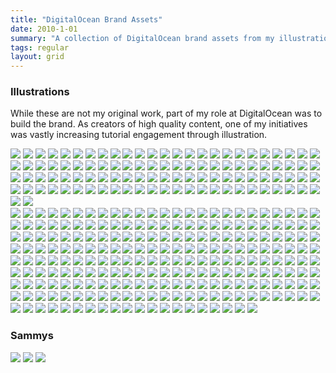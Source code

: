 ```yaml
---
title: "DigitalOcean Brand Assets"
date: 2010-1-01
summary: "A collection of DigitalOcean brand assets from my illustration team"
tags: regular
layout: grid
---
```


<h3 class="photoHeader noMar">Illustrations</h3>
<p class="photoCopy">While these are not my original work, part of my role at DigitalOcean was to build the brand. As creators of high quality content, one of my initiatives was vastly increasing tutorial engagement through illustration.</p>

<div class="photoSection swap">
  <a class="enlarge" href="/assets/images/dribbble/5ways-facebook_1x.png"><img data-src="/assets/images/dribbble/5ways-facebook_1x.png" src="/assets/images/blank.jpg"></a>
  <a class="enlarge" href="/assets/images/dribbble/ansible_1x.jpg"><img data-src="/assets/images/dribbble/ansible_1x.jpg" src="/assets/images/blank.jpg"></a>
  <a class="enlarge" href="/assets/images/dribbble/apache_nginx.png"><img data-src="/assets/images/dribbble/apache_nginx.png" src="/assets/images/blank.jpg"></a>
  <a class="enlarge" href="/assets/images/dribbble/appache-cassandra_1x.png"><img data-src="/assets/images/dribbble/appache-cassandra_1x.png" src="/assets/images/blank.jpg"></a>
  <a class="enlarge" href="/assets/images/dribbble/arangodb.jpg"><img data-src="/assets/images/dribbble/arangodb.jpg" src="/assets/images/blank.jpg"></a>
  <a class="enlarge" href="/assets/images/dribbble/be-that-aha-moment.png"><img data-src="/assets/images/dribbble/be-that-aha-moment.png" src="/assets/images/blank.jpg"></a>
  <a class="enlarge" href="/assets/images/dribbble/booktype.png"><img data-src="/assets/images/dribbble/booktype.png" src="/assets/images/blank.jpg"></a>
  <a class="enlarge" href="/assets/images/dribbble/cables-fun_1x.png"><img data-src="/assets/images/dribbble/cables-fun_1x.png" src="/assets/images/blank.jpg"></a>
  <a class="enlarge" href="/assets/images/dribbble/canada.png"><img data-src="/assets/images/dribbble/canada.png" src="/assets/images/blank.jpg"></a>
  <a class="enlarge" href="/assets/images/dribbble/cloud_city2_1x.jpg"><img data-src="/assets/images/dribbble/cloud_city2_1x.jpg" src="/assets/images/blank.jpg"></a>
  <a class="enlarge" href="/assets/images/dribbble/configure_kubernetes-twitter-v2_1x.png"><img data-src="/assets/images/dribbble/configure_kubernetes-twitter-v2_1x.png" src="/assets/images/blank.jpg"></a>
  <a class="enlarge" href="/assets/images/dribbble/confirmation-gif_4_dark__1x.png"><img data-src="/assets/images/dribbble/confirmation-gif_4_dark__1x.png" src="/assets/images/blank.jpg"></a>
  <a class="enlarge" href="/assets/images/dribbble/custom_connections.png"><img data-src="/assets/images/dribbble/custom_connections.png" src="/assets/images/blank.jpg"></a>
  <a class="enlarge" href="/assets/images/dribbble/deployserver---final_1x.png"><img data-src="/assets/images/dribbble/deployserver---final_1x.png" src="/assets/images/blank.jpg"></a>
  <a class="enlarge" href="/assets/images/dribbble/devise_and_omniauth-dribbs2.png"><img data-src="/assets/images/dribbble/devise_and_omniauth-dribbs2.png" src="/assets/images/blank.jpg"></a>
  <a class="enlarge" href="/assets/images/dribbble/devkidsclub_dribbble_1x.png"><img data-src="/assets/images/dribbble/devkidsclub_dribbble_1x.png" src="/assets/images/blank.jpg"></a>
  <a class="enlarge" href="/assets/images/dribbble/dns2.png"><img data-src="/assets/images/dribbble/dns2.png" src="/assets/images/blank.jpg"></a>
  <a class="enlarge" href="/assets/images/dribbble/do-officeillustration-v7_1x.png"><img data-src="/assets/images/dribbble/do-officeillustration-v7_1x.png" src="/assets/images/blank.jpg"></a>
  <a class="enlarge" href="/assets/images/dribbble/dockerecosystem-facebook.4_1x.png"><img data-src="/assets/images/dribbble/dockerecosystem-facebook.4_1x.png" src="/assets/images/blank.jpg"></a>
  <a class="enlarge" href="/assets/images/dribbble/drone_1_click-twitter.v4_1x.png"><img data-src="/assets/images/dribbble/drone_1_click-twitter.v4_1x.png" src="/assets/images/blank.jpg"></a>
  <a class="enlarge" href="/assets/images/dribbble/efk-logsearch_dribbs_1x.png"><img data-src="/assets/images/dribbble/efk-logsearch_dribbs_1x.png" src="/assets/images/blank.jpg"></a>
  <a class="enlarge" href="/assets/images/dribbble/elk---drib_1x.png"><img data-src="/assets/images/dribbble/elk---drib_1x.png" src="/assets/images/blank.jpg"></a>
  <a class="enlarge" href="/assets/images/dribbble/feedback.png"><img data-src="/assets/images/dribbble/feedback.png" src="/assets/images/blank.jpg"></a>
  <a class="enlarge" href="/assets/images/dribbble/flask-dribbble.png"><img data-src="/assets/images/dribbble/flask-dribbble.png" src="/assets/images/blank.jpg"></a>
  <a class="enlarge" href="/assets/images/dribbble/foreman_puppet_nodes-facebook.png"><img data-src="/assets/images/dribbble/foreman_puppet_nodes-facebook.png" src="/assets/images/blank.jpg"></a>
  <a class="enlarge" href="/assets/images/dribbble/fra1_1x.jpg"><img data-src="/assets/images/dribbble/fra1_1x.jpg" src="/assets/images/blank.jpg"></a>
  <a class="enlarge" href="/assets/images/dribbble/freebsd-shoes_1x.png"><img data-src="/assets/images/dribbble/freebsd-shoes_1x.png" src="/assets/images/blank.jpg"></a>
  <a class="enlarge" href="/assets/images/dribbble/german_dc_1x.jpg"><img data-src="/assets/images/dribbble/german_dc_1x.jpg" src="/assets/images/blank.jpg"></a>
  <a class="enlarge" href="/assets/images/dribbble/get_started.png"><img data-src="/assets/images/dribbble/get_started.png" src="/assets/images/blank.jpg"></a>
  <a class="enlarge" href="/assets/images/dribbble/getpaid.png"><img data-src="/assets/images/dribbble/getpaid.png" src="/assets/images/blank.jpg"></a>
  <a class="enlarge" href="/assets/images/dribbble/godependencies_blog.v2-02_1x.png"><img data-src="/assets/images/dribbble/godependencies_blog.v2-02_1x.png" src="/assets/images/blank.jpg"></a>
  <a class="enlarge" href="/assets/images/dribbble/h2o-dribbble_1x.jpg"><img data-src="/assets/images/dribbble/h2o-dribbble_1x.jpg" src="/assets/images/blank.jpg"></a>
  <a class="enlarge" href="/assets/images/dribbble/hacktoberfest.png"><img data-src="/assets/images/dribbble/hacktoberfest.png" src="/assets/images/blank.jpg"></a>
  <a class="enlarge" href="/assets/images/dribbble/heartbot-icons_1x.png"><img data-src="/assets/images/dribbble/heartbot-icons_1x.png" src="/assets/images/blank.jpg"></a>
  <a class="enlarge" href="/assets/images/dribbble/high_availability_dribbble.jpg"><img data-src="/assets/images/dribbble/high_availability_dribbble.jpg" src="/assets/images/blank.jpg"></a>
  <a class="enlarge" href="/assets/images/dribbble/how-to-migrate-to-a-new-linux-server---facebook_1x.png"><img data-src="/assets/images/dribbble/how-to-migrate-to-a-new-linux-server---facebook_1x.png" src="/assets/images/blank.jpg"></a>
  <a class="enlarge" href="/assets/images/dribbble/huge-pages_1x.png"><img data-src="/assets/images/dribbble/huge-pages_1x.png" src="/assets/images/blank.jpg"></a>
  <a class="enlarge" href="/assets/images/dribbble/install_cassandra-dribble.png"><img data-src="/assets/images/dribbble/install_cassandra-dribble.png" src="/assets/images/blank.jpg"></a>
  <a class="enlarge" href="/assets/images/dribbble/installnginx.4-photoshop_1x.png"><img data-src="/assets/images/dribbble/installnginx.4-photoshop_1x.png" src="/assets/images/blank.jpg"></a>
  <a class="enlarge" href="/assets/images/dribbble/introducing_ams3-dribbs-big_1x.png"><img data-src="/assets/images/dribbble/introducing_ams3-dribbs-big_1x.png" src="/assets/images/blank.jpg"></a>
  <a class="enlarge" href="/assets/images/dribbble/java.jpg"><img data-src="/assets/images/dribbble/java.jpg" src="/assets/images/blank.jpg"></a>
  <a class="enlarge" href="/assets/images/dribbble/javascript.jpg"><img data-src="/assets/images/dribbble/javascript.jpg" src="/assets/images/blank.jpg"></a>
  <a class="enlarge" href="/assets/images/dribbble/kibana2.jpg"><img data-src="/assets/images/dribbble/kibana2.jpg" src="/assets/images/blank.jpg"></a>
  <a class="enlarge" href="/assets/images/dribbble/lamp.png"><img data-src="/assets/images/dribbble/lamp.png" src="/assets/images/blank.jpg"></a>
  <a class="enlarge" href="/assets/images/dribbble/lemp.png"><img data-src="/assets/images/dribbble/lemp.png" src="/assets/images/blank.jpg"></a>
  <a class="enlarge" href="/assets/images/dribbble/let_s-encrypt-fb-_apache_.png"><img data-src="/assets/images/dribbble/let_s-encrypt-fb-_apache_.png" src="/assets/images/blank.jpg"></a>
  <a class="enlarge" href="/assets/images/dribbble/linux.png"><img data-src="/assets/images/dribbble/linux.png" src="/assets/images/blank.jpg"></a>
  <a class="enlarge" href="/assets/images/dribbble/london-calling.png"><img data-src="/assets/images/dribbble/london-calling.png" src="/assets/images/blank.jpg"></a>
  <a class="enlarge" href="/assets/images/dribbble/magento-facebook.png"><img data-src="/assets/images/dribbble/magento-facebook.png" src="/assets/images/blank.jpg"></a>
  <a class="enlarge" href="/assets/images/dribbble/mail-in-a-box_dribbble.png"><img data-src="/assets/images/dribbble/mail-in-a-box_dribbble.png" src="/assets/images/blank.jpg"></a>
  <a class="enlarge" href="/assets/images/dribbble/mediawiki-twitter-v2-01_1x.png"><img data-src="/assets/images/dribbble/mediawiki-twitter-v2-01_1x.png" src="/assets/images/blank.jpg"></a>
  <a class="enlarge" href="/assets/images/dribbble/mobile-developers-explosion_1x.png"><img data-src="/assets/images/dribbble/mobile-developers-explosion_1x.png" src="/assets/images/blank.jpg"></a>
  <a class="enlarge" href="/assets/images/dribbble/moinmoin.png"><img data-src="/assets/images/dribbble/moinmoin.png" src="/assets/images/blank.jpg"></a>
  <a class="enlarge" href="/assets/images/dribbble/mumble_1x.png"><img data-src="/assets/images/dribbble/mumble_1x.png" src="/assets/images/blank.jpg"></a>
  <a class="enlarge" href="/assets/images/dribbble/nagios4-twitter-02_1x.png"><img data-src="/assets/images/dribbble/nagios4-twitter-02_1x.png" src="/assets/images/blank.jpg"></a>
  <a class="enlarge" href="/assets/images/dribbble/ngx_pagespeed.png"><img data-src="/assets/images/dribbble/ngx_pagespeed.png" src="/assets/images/blank.jpg"></a>
  <a class="enlarge" href="/assets/images/dribbble/node_js_fb.png"><img data-src="/assets/images/dribbble/node_js_fb.png" src="/assets/images/blank.jpg"></a>
  <a class="enlarge" href="/assets/images/dribbble/nyc_dc_1x.jpg"><img data-src="/assets/images/dribbble/nyc_dc_1x.jpg" src="/assets/images/blank.jpg"></a>
  <a class="enlarge" href="/assets/images/dribbble/open_vpn_server_1x.jpg"><img data-src="/assets/images/dribbble/open_vpn_server_1x.jpg" src="/assets/images/blank.jpg"></a>
  <a class="enlarge" href="/assets/images/dribbble/openshift.png"><img data-src="/assets/images/dribbble/openshift.png" src="/assets/images/blank.jpg"></a>
  <a class="enlarge" href="/assets/images/dribbble/openvpn-facebook_1x.png"><img data-src="/assets/images/dribbble/openvpn-facebook_1x.png" src="/assets/images/blank.jpg"></a>
  <a class="enlarge" href="/assets/images/dribbble/packagemanagementbasics-twitter.png"><img data-src="/assets/images/dribbble/packagemanagementbasics-twitter.png" src="/assets/images/blank.jpg"></a>
  <a class="enlarge" href="/assets/images/dribbble/pattern-lifesaver_1x.png"><img data-src="/assets/images/dribbble/pattern-lifesaver_1x.png" src="/assets/images/blank.jpg"></a>
  <a class="enlarge" href="/assets/images/dribbble/pattern-maps-white_1x.png"><img data-src="/assets/images/dribbble/pattern-maps-white_1x.png" src="/assets/images/blank.jpg"></a>
  <a class="enlarge" href="/assets/images/dribbble/pattern-nautical-wireframe-flag_1x.png"><img data-src="/assets/images/dribbble/pattern-nautical-wireframe-flag_1x.png" src="/assets/images/blank.jpg"></a>
  <a class="enlarge" href="/assets/images/dribbble/pattern-paper-boats-dark_1x.png"><img data-src="/assets/images/dribbble/pattern-paper-boats-dark_1x.png" src="/assets/images/blank.jpg"></a>
  <a class="enlarge" href="/assets/images/dribbble/pattern-paper-planes_1x.png"><img data-src="/assets/images/dribbble/pattern-paper-planes_1x.png" src="/assets/images/blank.jpg"></a>
  <a class="enlarge" href="/assets/images/dribbble/php-horizontal-scaling_1x.jpg"><img data-src="/assets/images/dribbble/php-horizontal-scaling_1x.jpg" src="/assets/images/blank.jpg"></a>
  <a class="enlarge" href="/assets/images/dribbble/php.png"><img data-src="/assets/images/dribbble/php.png" src="/assets/images/blank.jpg"></a>
  <a class="enlarge" href="/assets/images/dribbble/postgresql_facebook_1x.png"><img data-src="/assets/images/dribbble/postgresql_facebook_1x.png" src="/assets/images/blank.jpg"></a>
  <a class="enlarge" href="/assets/images/dribbble/prometheus.png"><img data-src="/assets/images/dribbble/prometheus.png" src="/assets/images/blank.jpg"></a>
  <a class="enlarge" href="/assets/images/dribbble/puppet-in-standalone-dribbble.png"><img data-src="/assets/images/dribbble/puppet-in-standalone-dribbble.png" src="/assets/images/blank.jpg"></a>
  <a class="enlarge" href="/assets/images/dribbble/railspassanger.png"><img data-src="/assets/images/dribbble/railspassanger.png" src="/assets/images/blank.jpg"></a>
  <a class="enlarge" href="/assets/images/dribbble/rasmus_1x.jpg"><img data-src="/assets/images/dribbble/rasmus_1x.jpg" src="/assets/images/blank.jpg"></a>
  <a class="enlarge" href="/assets/images/dribbble/redis_cashing.png"><img data-src="/assets/images/dribbble/redis_cashing.png" src="/assets/images/blank.jpg"></a>
  <a class="enlarge" href="/assets/images/dribbble/redissession-twitter_1x.png"><img data-src="/assets/images/dribbble/redissession-twitter_1x.png" src="/assets/images/blank.jpg"></a>
  <a class="enlarge" href="/assets/images/dribbble/review.png"><img data-src="/assets/images/dribbble/review.png" src="/assets/images/blank.jpg"></a>
  <a class="enlarge" href="/assets/images/dribbble/rtfm.png"><img data-src="/assets/images/dribbble/rtfm.png" src="/assets/images/blank.jpg"></a>
  <a class="enlarge" href="/assets/images/dribbble/saltcloud2.png"><img data-src="/assets/images/dribbble/saltcloud2.png" src="/assets/images/blank.jpg"></a>
  <a class="enlarge" href="/assets/images/dribbble/saltstack-dribbble_1x.png"><img data-src="/assets/images/dribbble/saltstack-dribbble_1x.png" src="/assets/images/blank.jpg"></a>
  <a class="enlarge" href="/assets/images/dribbble/services_coreos.png"><img data-src="/assets/images/dribbble/services_coreos.png" src="/assets/images/blank.jpg"></a>
  <a class="enlarge" href="/assets/images/dribbble/sf_dc.jpg"><img data-src="/assets/images/dribbble/sf_dc.jpg" src="/assets/images/blank.jpg"></a>
  <a class="enlarge" href="/assets/images/dribbble/sftp-wallpaper_1x.png"><img data-src="/assets/images/dribbble/sftp-wallpaper_1x.png" src="/assets/images/blank.jpg"></a>
  <a class="enlarge" href="/assets/images/dribbble/share_resouces.jpg"><img data-src="/assets/images/dribbble/share_resouces.jpg" src="/assets/images/blank.jpg"></a>
  <a class="enlarge" href="/assets/images/dribbble/singapore_dc.jpg"><img data-src="/assets/images/dribbble/singapore_dc.jpg" src="/assets/images/blank.jpg"></a>
  <a class="enlarge" href="/assets/images/dribbble/speedup.png"><img data-src="/assets/images/dribbble/speedup.png" src="/assets/images/blank.jpg"></a>
  <a class="enlarge" href="/assets/images/dribbble/ssh_keys.jpg"><img data-src="/assets/images/dribbble/ssh_keys.jpg" src="/assets/images/blank.jpg"></a>
  <a class="enlarge" href="/assets/images/dribbble/ssl_certificate-dribbs_1x.png"><img data-src="/assets/images/dribbble/ssl_certificate-dribbs_1x.png" src="/assets/images/blank.jpg"></a>
  <a class="enlarge" href="/assets/images/dribbble/swap.png"><img data-src="/assets/images/dribbble/swap.png" src="/assets/images/blank.jpg"></a>
  <a class="enlarge" href="/assets/images/dribbble/symfony2-dribbble_1x.png"><img data-src="/assets/images/dribbble/symfony2-dribbble_1x.png" src="/assets/images/blank.jpg"></a>
  <a class="enlarge" href="/assets/images/dribbble/systemdessentials-twitter.png"><img data-src="/assets/images/dribbble/systemdessentials-twitter.png" src="/assets/images/blank.jpg"></a>
  <a class="enlarge" href="/assets/images/dribbble/thank_you.png"><img data-src="/assets/images/dribbble/thank_you.png" src="/assets/images/blank.jpg"></a>
  <a class="enlarge" href="/assets/images/dribbble/toronto_skyline.png"><img data-src="/assets/images/dribbble/toronto_skyline.png" src="/assets/images/blank.jpg"></a>
  <a class="enlarge" href="/assets/images/dribbble/untitled-3_1x.png"><img data-src="/assets/images/dribbble/untitled-3_1x.png" src="/assets/images/blank.jpg"></a>
  <a class="enlarge" href="/assets/images/dribbble/user_data_dribble.png"><img data-src="/assets/images/dribbble/user_data_dribble.png" src="/assets/images/blank.jpg"></a>
  <a class="enlarge" href="/assets/images/dribbble/vip_tickets.png"><img data-src="/assets/images/dribbble/vip_tickets.png" src="/assets/images/blank.jpg"></a>
  <a class="enlarge" href="/assets/images/dribbble/vpn.png"><img data-src="/assets/images/dribbble/vpn.png" src="/assets/images/blank.jpg"></a>
  <a class="enlarge" href="/assets/images/dribbble/webapplication.dribbble_1x.png"><img data-src="/assets/images/dribbble/webapplication.dribbble_1x.png" src="/assets/images/blank.jpg"></a>
  <a class="enlarge" href="/assets/images/dribbble/wordpress_freebsd_dribbble.png"><img data-src="/assets/images/dribbble/wordpress_freebsd_dribbble.png" src="/assets/images/blank.jpg"></a>
  <a class="enlarge" href="/assets/images/dribbble/wordpress_lightspeed.jpg"><img data-src="/assets/images/dribbble/wordpress_lightspeed.jpg" src="/assets/images/blank.jpg"></a>
  <a class="enlarge" href="/assets/images/dribbble/wordpress_multisite_with_nginx-facebook.png"><img data-src="/assets/images/dribbble/wordpress_multisite_with_nginx-facebook.png" src="/assets/images/blank.jpg"></a>
  <a class="enlarge" href="/assets/images/dribbble/wp_ansible_1x.jpg"><img data-src="/assets/images/dribbble/wp_ansible_1x.jpg" src="/assets/images/blank.jpg"></a>
</div>

<div class="photoSection swap">
  <a class="enlarge" href="/assets/images/DO_Twitter_Images/B__QmNqVIAAcYPW.png"><img data-src="/assets/images/DO_Twitter_Images/B__QmNqVIAAcYPW.png" src="/assets/images/blank.jpg"></a>
  <a class="enlarge" href="/assets/images/DO_Twitter_Images/B_1ILPQUIAAAx5b.jpg"><img data-src="/assets/images/DO_Twitter_Images/B_1ILPQUIAAAx5b.jpg" src="/assets/images/blank.jpg"></a>
  <a class="enlarge" href="/assets/images/DO_Twitter_Images/B_Nr1drU0AIl8xk.png"><img data-src="/assets/images/DO_Twitter_Images/B_Nr1drU0AIl8xk.png" src="/assets/images/blank.jpg"></a>
  <a class="enlarge" href="/assets/images/DO_Twitter_Images/B_WWpWhUIAABnoR.png"><img data-src="/assets/images/DO_Twitter_Images/B_WWpWhUIAABnoR.png" src="/assets/images/blank.jpg"></a>
  <a class="enlarge" href="/assets/images/DO_Twitter_Images/B-EOJYwCIAEiInE.png"><img data-src="/assets/images/DO_Twitter_Images/B-EOJYwCIAEiInE.png" src="/assets/images/blank.jpg"></a>
  <a class="enlarge" href="/assets/images/DO_Twitter_Images/B-JKO95CIAAKgOn.png"><img data-src="/assets/images/DO_Twitter_Images/B-JKO95CIAAKgOn.png" src="/assets/images/blank.jpg"></a>
  <a class="enlarge" href="/assets/images/DO_Twitter_Images/B-o9N-0UMAE_2jy.jpg"><img data-src="/assets/images/DO_Twitter_Images/B-o9N-0UMAE_2jy.jpg" src="/assets/images/blank.jpg"></a>
  <a class="enlarge" href="/assets/images/DO_Twitter_Images/B-UGoeNCcAAaQCl.png"><img data-src="/assets/images/DO_Twitter_Images/B-UGoeNCcAAaQCl.png" src="/assets/images/blank.jpg"></a>
  <a class="enlarge" href="/assets/images/DO_Twitter_Images/B-yy33sUsAIinD-.png"><img data-src="/assets/images/DO_Twitter_Images/B-yy33sUsAIinD-.png" src="/assets/images/blank.jpg"></a>
  <a class="enlarge" href="/assets/images/DO_Twitter_Images/B0gCYauCUAACP2v.png"><img data-src="/assets/images/DO_Twitter_Images/B0gCYauCUAACP2v.png" src="/assets/images/blank.jpg"></a>
  <a class="enlarge" href="/assets/images/DO_Twitter_Images/B0GxytKCMAAy4WE.png"><img data-src="/assets/images/DO_Twitter_Images/B0GxytKCMAAy4WE.png" src="/assets/images/blank.jpg"></a>
  <a class="enlarge" href="/assets/images/DO_Twitter_Images/B0KowGNCIAA_p89.png"><img data-src="/assets/images/DO_Twitter_Images/B0KowGNCIAA_p89.png" src="/assets/images/blank.jpg"></a>
  <a class="enlarge" href="/assets/images/DO_Twitter_Images/B00NSWBCQAAYyfz.png"><img data-src="/assets/images/DO_Twitter_Images/B00NSWBCQAAYyfz.png" src="/assets/images/blank.jpg"></a>
  <a class="enlarge" href="/assets/images/DO_Twitter_Images/B0psXm8CQAAsnZi.png"><img data-src="/assets/images/DO_Twitter_Images/B0psXm8CQAAsnZi.png" src="/assets/images/blank.jpg"></a>
  <a class="enlarge" href="/assets/images/DO_Twitter_Images/B0vq2CwCEAAOAXA.png"><img data-src="/assets/images/DO_Twitter_Images/B0vq2CwCEAAOAXA.png" src="/assets/images/blank.jpg"></a>
  <a class="enlarge" href="/assets/images/DO_Twitter_Images/B0Z7dMGCEAEhIAb.png"><img data-src="/assets/images/DO_Twitter_Images/B0Z7dMGCEAEhIAb.png" src="/assets/images/blank.jpg"></a>
  <a class="enlarge" href="/assets/images/DO_Twitter_Images/B1CuF7RCMAAhxDN.png"><img data-src="/assets/images/DO_Twitter_Images/B1CuF7RCMAAhxDN.png" src="/assets/images/blank.jpg"></a>
  <a class="enlarge" href="/assets/images/DO_Twitter_Images/B1E5ZE2CYAAfW1g.png"><img data-src="/assets/images/DO_Twitter_Images/B1E5ZE2CYAAfW1g.png" src="/assets/images/blank.jpg"></a>
  <a class="enlarge" href="/assets/images/DO_Twitter_Images/B1xpszACQAAXTC1.png"><img data-src="/assets/images/DO_Twitter_Images/B1xpszACQAAXTC1.png" src="/assets/images/blank.jpg"></a>
  <a class="enlarge" href="/assets/images/DO_Twitter_Images/B2a0IE8CIAE1a85.png"><img data-src="/assets/images/DO_Twitter_Images/B2a0IE8CIAE1a85.png" src="/assets/images/blank.jpg"></a>
  <a class="enlarge" href="/assets/images/DO_Twitter_Images/B2f4rePCMAEFT4-.png"><img data-src="/assets/images/DO_Twitter_Images/B2f4rePCMAEFT4-.png" src="/assets/images/blank.jpg"></a>
  <a class="enlarge" href="/assets/images/DO_Twitter_Images/B2Q3mwpCcAAyai4.png"><img data-src="/assets/images/DO_Twitter_Images/B2Q3mwpCcAAyai4.png" src="/assets/images/blank.jpg"></a>
  <a class="enlarge" href="/assets/images/DO_Twitter_Images/B3EfvjKCcAEtfto.png"><img data-src="/assets/images/DO_Twitter_Images/B3EfvjKCcAEtfto.png" src="/assets/images/blank.jpg"></a>
  <a class="enlarge" href="/assets/images/DO_Twitter_Images/B3pf_EPCMAEoyoE.png"><img data-src="/assets/images/DO_Twitter_Images/B3pf_EPCMAEoyoE.png" src="/assets/images/blank.jpg"></a>
  <a class="enlarge" href="/assets/images/DO_Twitter_Images/B3YZiOFCMAA4U2L.png"><img data-src="/assets/images/DO_Twitter_Images/B3YZiOFCMAA4U2L.png" src="/assets/images/blank.jpg"></a>
  <a class="enlarge" href="/assets/images/DO_Twitter_Images/B4cNEjaCIAQ0hYc.jpg"><img data-src="/assets/images/DO_Twitter_Images/B4cNEjaCIAQ0hYc.jpg" src="/assets/images/blank.jpg"></a>
  <a class="enlarge" href="/assets/images/DO_Twitter_Images/B4gnSI_CMAAqNzt.png"><img data-src="/assets/images/DO_Twitter_Images/B4gnSI_CMAAqNzt.png" src="/assets/images/blank.jpg"></a>
  <a class="enlarge" href="/assets/images/DO_Twitter_Images/B4mgQFHCUAEhtor.png"><img data-src="/assets/images/DO_Twitter_Images/B4mgQFHCUAEhtor.png" src="/assets/images/blank.jpg"></a>
  <a class="enlarge" href="/assets/images/DO_Twitter_Images/B5ApJdKCIAA2xzp.png"><img data-src="/assets/images/DO_Twitter_Images/B5ApJdKCIAA2xzp.png" src="/assets/images/blank.jpg"></a>
  <a class="enlarge" href="/assets/images/DO_Twitter_Images/B7-zBi-CAAEY4jh.png"><img data-src="/assets/images/DO_Twitter_Images/B7-zBi-CAAEY4jh.png" src="/assets/images/blank.jpg"></a>
  <a class="enlarge" href="/assets/images/DO_Twitter_Images/B7RTpUyCAAANZhd.png"><img data-src="/assets/images/DO_Twitter_Images/B7RTpUyCAAANZhd.png" src="/assets/images/blank.jpg"></a>
  <a class="enlarge" href="/assets/images/DO_Twitter_Images/B7ufGH7CMAI36DQ.png"><img data-src="/assets/images/DO_Twitter_Images/B7ufGH7CMAI36DQ.png" src="/assets/images/blank.jpg"></a>
  <a class="enlarge" href="/assets/images/DO_Twitter_Images/B7VKnBuCUAAAYKj.png"><img data-src="/assets/images/DO_Twitter_Images/B7VKnBuCUAAAYKj.png" src="/assets/images/blank.jpg"></a>
  <a class="enlarge" href="/assets/images/DO_Twitter_Images/B8iaddDCcAAt1ve.png"><img data-src="/assets/images/DO_Twitter_Images/B8iaddDCcAAt1ve.png" src="/assets/images/blank.jpg"></a>
  <a class="enlarge" href="/assets/images/DO_Twitter_Images/B8IoOEQCYAAxwOx.png"><img data-src="/assets/images/DO_Twitter_Images/B8IoOEQCYAAxwOx.png" src="/assets/images/blank.jpg"></a>
  <a class="enlarge" href="/assets/images/DO_Twitter_Images/B9bRrd-CMAEf9Yh.png"><img data-src="/assets/images/DO_Twitter_Images/B9bRrd-CMAEf9Yh.png" src="/assets/images/blank.jpg"></a>
  <a class="enlarge" href="/assets/images/DO_Twitter_Images/B9BWSMyIgAAfw_2.png"><img data-src="/assets/images/DO_Twitter_Images/B9BWSMyIgAAfw_2.png" src="/assets/images/blank.jpg"></a>
  <a class="enlarge" href="/assets/images/DO_Twitter_Images/B9L344MCMAE9uxj.png"><img data-src="/assets/images/DO_Twitter_Images/B9L344MCMAE9uxj.png" src="/assets/images/blank.jpg"></a>
  <a class="enlarge" href="/assets/images/DO_Twitter_Images/B9ljCGIIAAAyTVf.png"><img data-src="/assets/images/DO_Twitter_Images/B9ljCGIIAAAyTVf.png" src="/assets/images/blank.jpg"></a>
  <a class="enlarge" href="/assets/images/DO_Twitter_Images/B9rZtUiCMAA7LzV.png"><img data-src="/assets/images/DO_Twitter_Images/B9rZtUiCMAA7LzV.png" src="/assets/images/blank.jpg"></a>
  <a class="enlarge" href="/assets/images/DO_Twitter_Images/B21_oELIcAA5e4F.png"><img data-src="/assets/images/DO_Twitter_Images/B21_oELIcAA5e4F.png" src="/assets/images/blank.jpg"></a>
  <a class="enlarge" href="/assets/images/DO_Twitter_Images/B21dwKPIMAAE3rX.png"><img data-src="/assets/images/DO_Twitter_Images/B21dwKPIMAAE3rX.png" src="/assets/images/blank.jpg"></a>
  <a class="enlarge" href="/assets/images/DO_Twitter_Images/B33pqyNCAAAqKSI.png"><img data-src="/assets/images/DO_Twitter_Images/B33pqyNCAAAqKSI.png" src="/assets/images/blank.jpg"></a>
  <a class="enlarge" href="/assets/images/DO_Twitter_Images/B62LWXNCAAEOazz.png"><img data-src="/assets/images/DO_Twitter_Images/B62LWXNCAAEOazz.png" src="/assets/images/blank.jpg"></a>
  <a class="enlarge" href="/assets/images/DO_Twitter_Images/B70U4lRIAAE8qBv.png"><img data-src="/assets/images/DO_Twitter_Images/B70U4lRIAAE8qBv.png" src="/assets/images/blank.jpg"></a>
  <a class="enlarge" href="/assets/images/DO_Twitter_Images/B75Lc44CEAA-qdj.png"><img data-src="/assets/images/DO_Twitter_Images/B75Lc44CEAA-qdj.png" src="/assets/images/blank.jpg"></a>
  <a class="enlarge" href="/assets/images/DO_Twitter_Images/B84DMQaCcAETPpU.png"><img data-src="/assets/images/DO_Twitter_Images/B84DMQaCcAETPpU.png" src="/assets/images/blank.jpg"></a>
  <a class="enlarge" href="/assets/images/DO_Twitter_Images/B125sVDCIAETYWk.png"><img data-src="/assets/images/DO_Twitter_Images/B125sVDCIAETYWk.png" src="/assets/images/blank.jpg"></a>
  <a class="enlarge" href="/assets/images/DO_Twitter_Images/B87854JIEAAfLRU.png"><img data-src="/assets/images/DO_Twitter_Images/B87854JIEAAfLRU.png" src="/assets/images/blank.jpg"></a>
  <a class="enlarge" href="/assets/images/DO_Twitter_Images/BuXCjsNCIAAoKkY.png"><img data-src="/assets/images/DO_Twitter_Images/BuXCjsNCIAAoKkY.png" src="/assets/images/blank.jpg"></a>
  <a class="enlarge" href="/assets/images/DO_Twitter_Images/Bv5nr0QCEAAMepx.png"><img data-src="/assets/images/DO_Twitter_Images/Bv5nr0QCEAAMepx.png" src="/assets/images/blank.jpg"></a>
  <a class="enlarge" href="/assets/images/DO_Twitter_Images/BvaWzHSCcAAdthz.png"><img data-src="/assets/images/DO_Twitter_Images/BvaWzHSCcAAdthz.png" src="/assets/images/blank.jpg"></a>
  <a class="enlarge" href="/assets/images/DO_Twitter_Images/BvgCQ8YCIAA83ai.png"><img data-src="/assets/images/DO_Twitter_Images/BvgCQ8YCIAA83ai.png" src="/assets/images/blank.jpg"></a>
  <a class="enlarge" href="/assets/images/DO_Twitter_Images/Bvp9aRbCEAEAqcm.png"><img data-src="/assets/images/DO_Twitter_Images/Bvp9aRbCEAEAqcm.png" src="/assets/images/blank.jpg"></a>
  <a class="enlarge" href="/assets/images/DO_Twitter_Images/BvWn2H3CIAAnsuY.png"><img data-src="/assets/images/DO_Twitter_Images/BvWn2H3CIAAnsuY.png" src="/assets/images/blank.jpg"></a>
  <a class="enlarge" href="/assets/images/DO_Twitter_Images/BwDuvCmCAAAF21V.png"><img data-src="/assets/images/DO_Twitter_Images/BwDuvCmCAAAF21V.png" src="/assets/images/blank.jpg"></a>
  <a class="enlarge" href="/assets/images/DO_Twitter_Images/BwOPMD8CYAA_o5E.png"><img data-src="/assets/images/DO_Twitter_Images/BwOPMD8CYAA_o5E.png" src="/assets/images/blank.jpg"></a>
  <a class="enlarge" href="/assets/images/DO_Twitter_Images/BwoQExNCIAEeJZw.png"><img data-src="/assets/images/DO_Twitter_Images/BwoQExNCIAEeJZw.png" src="/assets/images/blank.jpg"></a>
  <a class="enlarge" href="/assets/images/DO_Twitter_Images/BwuNn11CQAEI6Lw.png"><img data-src="/assets/images/DO_Twitter_Images/BwuNn11CQAEI6Lw.png" src="/assets/images/blank.jpg"></a>
  <a class="enlarge" href="/assets/images/DO_Twitter_Images/Bx1DitfCUAAXEB-.png"><img data-src="/assets/images/DO_Twitter_Images/Bx1DitfCUAAXEB-.png" src="/assets/images/blank.jpg"></a>
  <a class="enlarge" href="/assets/images/DO_Twitter_Images/BxBl8GECIAACcU7.png"><img data-src="/assets/images/DO_Twitter_Images/BxBl8GECIAACcU7.png" src="/assets/images/blank.jpg"></a>
  <a class="enlarge" href="/assets/images/DO_Twitter_Images/BxlndhNCMAAXJtW.png"><img data-src="/assets/images/DO_Twitter_Images/BxlndhNCMAAXJtW.png" src="/assets/images/blank.jpg"></a>
  <a class="enlarge" href="/assets/images/DO_Twitter_Images/BxQhEGjCcAEVTBg.png"><img data-src="/assets/images/DO_Twitter_Images/BxQhEGjCcAEVTBg.png" src="/assets/images/blank.jpg"></a>
  <a class="enlarge" href="/assets/images/DO_Twitter_Images/Bxv1YWaCEAEJSdG.png"><img data-src="/assets/images/DO_Twitter_Images/Bxv1YWaCEAEJSdG.png" src="/assets/images/blank.jpg"></a>
  <a class="enlarge" href="/assets/images/DO_Twitter_Images/BxWFbV5CEAIDrpI.png"><img data-src="/assets/images/DO_Twitter_Images/BxWFbV5CEAIDrpI.png" src="/assets/images/blank.jpg"></a>
  <a class="enlarge" href="/assets/images/DO_Twitter_Images/By9l8-OCIAEXjXj.png"><img data-src="/assets/images/DO_Twitter_Images/By9l8-OCIAEXjXj.png" src="/assets/images/blank.jpg"></a>
  <a class="enlarge" href="/assets/images/DO_Twitter_Images/ByfkQclCQAAtgKr.png"><img data-src="/assets/images/DO_Twitter_Images/ByfkQclCQAAtgKr.png" src="/assets/images/blank.jpg"></a>
  <a class="enlarge" href="/assets/images/DO_Twitter_Images/ByJoEmxCQAEYv2v.png"><img data-src="/assets/images/DO_Twitter_Images/ByJoEmxCQAEYv2v.png" src="/assets/images/blank.jpg"></a>
  <a class="enlarge" href="/assets/images/DO_Twitter_Images/ByO834ICEAA9hKX.png"><img data-src="/assets/images/DO_Twitter_Images/ByO834ICEAA9hKX.png" src="/assets/images/blank.jpg"></a>
  <a class="enlarge" href="/assets/images/DO_Twitter_Images/Bytoc-vCYAI0IjB.png"><img data-src="/assets/images/DO_Twitter_Images/Bytoc-vCYAI0IjB.png" src="/assets/images/blank.jpg"></a>
  <a class="enlarge" href="/assets/images/DO_Twitter_Images/Bz_qknICIAAXedI.png"><img data-src="/assets/images/DO_Twitter_Images/Bz_qknICIAAXedI.png" src="/assets/images/blank.jpg"></a>
  <a class="enlarge" href="/assets/images/DO_Twitter_Images/Bz1zg8oCQAINVVp.png"><img data-src="/assets/images/DO_Twitter_Images/Bz1zg8oCQAINVVp.png" src="/assets/images/blank.jpg"></a>
  <a class="enlarge" href="/assets/images/DO_Twitter_Images/Bz7GucfCQAIOL00.png"><img data-src="/assets/images/DO_Twitter_Images/Bz7GucfCQAIOL00.png" src="/assets/images/blank.jpg"></a>
  <a class="enlarge" href="/assets/images/DO_Twitter_Images/BzChWblCIAA9Wop.png"><img data-src="/assets/images/DO_Twitter_Images/BzChWblCIAA9Wop.png" src="/assets/images/blank.jpg"></a>
  <a class="enlarge" href="/assets/images/DO_Twitter_Images/Bzdu6ogCcAAc42u.png"><img data-src="/assets/images/DO_Twitter_Images/Bzdu6ogCcAAc42u.png" src="/assets/images/blank.jpg"></a>
  <a class="enlarge" href="/assets/images/DO_Twitter_Images/BzSL2-ICUAA8HKV.png"><img data-src="/assets/images/DO_Twitter_Images/BzSL2-ICUAA8HKV.png" src="/assets/images/blank.jpg"></a>
  <a class="enlarge" href="/assets/images/DO_Twitter_Images/Ca3VQZ2W0AAePmA.jpg"><img data-src="/assets/images/DO_Twitter_Images/Ca3VQZ2W0AAePmA.jpg" src="/assets/images/blank.jpg"></a>
  <a class="enlarge" href="/assets/images/DO_Twitter_Images/Ca8e05TXIAA0LDr.jpg"><img data-src="/assets/images/DO_Twitter_Images/Ca8e05TXIAA0LDr.jpg" src="/assets/images/blank.jpg"></a>
  <a class="enlarge" href="/assets/images/DO_Twitter_Images/CaD5qF8UsAA3QHo.jpg"><img data-src="/assets/images/DO_Twitter_Images/CaD5qF8UsAA3QHo.jpg" src="/assets/images/blank.jpg"></a>
  <a class="enlarge" href="/assets/images/DO_Twitter_Images/CaI-6OZWcAAkyzN.png"><img data-src="/assets/images/DO_Twitter_Images/CaI-6OZWcAAkyzN.png" src="/assets/images/blank.jpg"></a>
  <a class="enlarge" href="/assets/images/DO_Twitter_Images/CAjQwCuVEAAg06R.jpg"><img data-src="/assets/images/DO_Twitter_Images/CAjQwCuVEAAg06R.jpg" src="/assets/images/blank.jpg"></a>
  <a class="enlarge" href="/assets/images/DO_Twitter_Images/Can4eScWwAEs0rG.jpg"><img data-src="/assets/images/DO_Twitter_Images/Can4eScWwAEs0rG.jpg" src="/assets/images/blank.jpg"></a>
  <a class="enlarge" href="/assets/images/DO_Twitter_Images/CaOIgWFWkAERzkp.jpg"><img data-src="/assets/images/DO_Twitter_Images/CaOIgWFWkAERzkp.jpg" src="/assets/images/blank.jpg"></a>
  <a class="enlarge" href="/assets/images/DO_Twitter_Images/CAPAIpbVEAAuzJX.png"><img data-src="/assets/images/DO_Twitter_Images/CAPAIpbVEAAuzJX.png" src="/assets/images/blank.jpg"></a>
  <a class="enlarge" href="/assets/images/DO_Twitter_Images/CaT7-rOWwAAAZXe.jpg"><img data-src="/assets/images/DO_Twitter_Images/CaT7-rOWwAAAZXe.jpg" src="/assets/images/blank.jpg"></a>
  <a class="enlarge" href="/assets/images/DO_Twitter_Images/CAUEAUDUwAIcHOS.jpg"><img data-src="/assets/images/DO_Twitter_Images/CAUEAUDUwAIcHOS.jpg" src="/assets/images/blank.jpg"></a>
  <a class="enlarge" href="/assets/images/DO_Twitter_Images/Caz71MiWIAEg7uq.jpg"><img data-src="/assets/images/DO_Twitter_Images/Caz71MiWIAEg7uq.jpg" src="/assets/images/blank.jpg"></a>
  <a class="enlarge" href="/assets/images/DO_Twitter_Images/Cb_bgB4XIAABqdM.jpg"><img data-src="/assets/images/DO_Twitter_Images/Cb_bgB4XIAABqdM.jpg" src="/assets/images/blank.jpg"></a>
  <a class="enlarge" href="/assets/images/DO_Twitter_Images/CBcvG8lUMAAkXrR.jpg"><img data-src="/assets/images/DO_Twitter_Images/CBcvG8lUMAAkXrR.jpg" src="/assets/images/blank.jpg"></a>
  <a class="enlarge" href="/assets/images/DO_Twitter_Images/Cbgjh5aWcAEM1v7.jpg"><img data-src="/assets/images/DO_Twitter_Images/Cbgjh5aWcAEM1v7.jpg" src="/assets/images/blank.jpg"></a>
  <a class="enlarge" href="/assets/images/DO_Twitter_Images/CBgnSQZUsAAjnJQ.jpg"><img data-src="/assets/images/DO_Twitter_Images/CBgnSQZUsAAjnJQ.jpg" src="/assets/images/blank.jpg"></a>
  <a class="enlarge" href="/assets/images/DO_Twitter_Images/CbGyBrqWAAAjNg-.jpg"><img data-src="/assets/images/DO_Twitter_Images/CbGyBrqWAAAjNg-.jpg" src="/assets/images/blank.jpg"></a>
  <a class="enlarge" href="/assets/images/DO_Twitter_Images/CblrhySWIAE39Je.jpg"><img data-src="/assets/images/DO_Twitter_Images/CblrhySWIAE39Je.jpg" src="/assets/images/blank.jpg"></a>
  <a class="enlarge" href="/assets/images/DO_Twitter_Images/CbnbrhNWIAA-Oqv.jpg"><img data-src="/assets/images/DO_Twitter_Images/CbnbrhNWIAA-Oqv.jpg" src="/assets/images/blank.jpg"></a>
  <a class="enlarge" href="/assets/images/DO_Twitter_Images/Cbv-u8wW0AEzQfI.jpg"><img data-src="/assets/images/DO_Twitter_Images/Cbv-u8wW0AEzQfI.jpg" src="/assets/images/blank.jpg"></a>
  <a class="enlarge" href="/assets/images/DO_Twitter_Images/Cbxu5dzW4AAKIa1.jpg"><img data-src="/assets/images/DO_Twitter_Images/Cbxu5dzW4AAKIa1.jpg" src="/assets/images/blank.jpg"></a>
  <a class="enlarge" href="/assets/images/DO_Twitter_Images/Cc9OjFMW8AAKV8W.jpg"><img data-src="/assets/images/DO_Twitter_Images/Cc9OjFMW8AAKV8W.jpg" src="/assets/images/blank.jpg"></a>
  <a class="enlarge" href="/assets/images/DO_Twitter_Images/CcaufI9W0AAt80T.jpg"><img data-src="/assets/images/DO_Twitter_Images/CcaufI9W0AAt80T.jpg" src="/assets/images/blank.jpg"></a>
  <a class="enlarge" href="/assets/images/DO_Twitter_Images/CCeJxsIUwAAGMAY.jpg"><img data-src="/assets/images/DO_Twitter_Images/CCeJxsIUwAAGMAY.jpg" src="/assets/images/blank.jpg"></a>
  <a class="enlarge" href="/assets/images/DO_Twitter_Images/CcJus1PXIAAjz_y.jpg"><img data-src="/assets/images/DO_Twitter_Images/CcJus1PXIAAjz_y.jpg" src="/assets/images/blank.jpg"></a>
  <a class="enlarge" href="/assets/images/DO_Twitter_Images/CcO4QvbXIAAvb3Q.jpg"><img data-src="/assets/images/DO_Twitter_Images/CcO4QvbXIAAvb3Q.jpg" src="/assets/images/blank.jpg"></a>
  <a class="enlarge" href="/assets/images/DO_Twitter_Images/CCooq0WVIAEW1_k.jpg"><img data-src="/assets/images/DO_Twitter_Images/CCooq0WVIAEW1_k.jpg" src="/assets/images/blank.jpg"></a>
  <a class="enlarge" href="/assets/images/DO_Twitter_Images/CcZLcy9WIAAUgIH.jpg"><img data-src="/assets/images/DO_Twitter_Images/CcZLcy9WIAAUgIH.jpg" src="/assets/images/blank.jpg"></a>
  <a class="enlarge" href="/assets/images/DO_Twitter_Images/CD1RYJ6UEAE6qa9.jpg"><img data-src="/assets/images/DO_Twitter_Images/CD1RYJ6UEAE6qa9.jpg" src="/assets/images/blank.jpg"></a>
  <a class="enlarge" href="/assets/images/DO_Twitter_Images/CdDCCVCWEAEmtD3.jpg"><img data-src="/assets/images/DO_Twitter_Images/CdDCCVCWEAEmtD3.jpg" src="/assets/images/blank.jpg"></a>
  <a class="enlarge" href="/assets/images/DO_Twitter_Images/CDDixuwVEAA2t9v.png"><img data-src="/assets/images/DO_Twitter_Images/CDDixuwVEAA2t9v.png" src="/assets/images/blank.jpg"></a>
  <a class="enlarge" href="/assets/images/DO_Twitter_Images/CdILoK9XEAA7v9j.jpg"><img data-src="/assets/images/DO_Twitter_Images/CdILoK9XEAA7v9j.jpg" src="/assets/images/blank.jpg"></a>
  <a class="enlarge" href="/assets/images/DO_Twitter_Images/CDOAQYbVAAA7EZj.jpg"><img data-src="/assets/images/DO_Twitter_Images/CDOAQYbVAAA7EZj.jpg" src="/assets/images/blank.jpg"></a>
  <a class="enlarge" href="/assets/images/DO_Twitter_Images/CdR09GSWIAAS7T6.jpg"><img data-src="/assets/images/DO_Twitter_Images/CdR09GSWIAAS7T6.jpg" src="/assets/images/blank.jpg"></a>
  <a class="enlarge" href="/assets/images/DO_Twitter_Images/CDS5IxhWMAEEos2.jpg"><img data-src="/assets/images/DO_Twitter_Images/CDS5IxhWMAEEos2.jpg" src="/assets/images/blank.jpg"></a>
  <a class="enlarge" href="/assets/images/DO_Twitter_Images/CDsEsbjUkAAdTWY.jpg"><img data-src="/assets/images/DO_Twitter_Images/CDsEsbjUkAAdTWY.jpg" src="/assets/images/blank.jpg"></a>
  <a class="enlarge" href="/assets/images/DO_Twitter_Images/CdTKThmWEAEhLkG.jpg"><img data-src="/assets/images/DO_Twitter_Images/CdTKThmWEAEhLkG.jpg" src="/assets/images/blank.jpg"></a>
  <a class="enlarge" href="/assets/images/DO_Twitter_Images/CdW-hqNW8AAe_b2.jpg"><img data-src="/assets/images/DO_Twitter_Images/CdW-hqNW8AAe_b2.jpg" src="/assets/images/blank.jpg"></a>
  <a class="enlarge" href="/assets/images/DO_Twitter_Images/CDyjbR8VIAAEklP.jpg"><img data-src="/assets/images/DO_Twitter_Images/CDyjbR8VIAAEklP.jpg" src="/assets/images/blank.jpg"></a>
  <a class="enlarge" href="/assets/images/DO_Twitter_Images/CE2EuKoUgAAJ6Nn.png"><img data-src="/assets/images/DO_Twitter_Images/CE2EuKoUgAAJ6Nn.png" src="/assets/images/blank.jpg"></a>
  <a class="enlarge" href="/assets/images/DO_Twitter_Images/CE04AqNUEAAT03V.jpg"><img data-src="/assets/images/DO_Twitter_Images/CE04AqNUEAAT03V.jpg" src="/assets/images/blank.jpg"></a>
  <a class="enlarge" href="/assets/images/DO_Twitter_Images/CEQMoHBUsAA-R4T.jpg"><img data-src="/assets/images/DO_Twitter_Images/CEQMoHBUsAA-R4T.jpg" src="/assets/images/blank.jpg"></a>
  <a class="enlarge" href="/assets/images/DO_Twitter_Images/CEv_YtmUsAEujW1.jpg"><img data-src="/assets/images/DO_Twitter_Images/CEv_YtmUsAEujW1.jpg" src="/assets/images/blank.jpg"></a>
  <a class="enlarge" href="/assets/images/DO_Twitter_Images/CFQvt9zUkAMYZzO.jpg"><img data-src="/assets/images/DO_Twitter_Images/CFQvt9zUkAMYZzO.jpg" src="/assets/images/blank.jpg"></a>
  <a class="enlarge" href="/assets/images/DO_Twitter_Images/CGnOFKQVIAMDg5C.jpg"><img data-src="/assets/images/DO_Twitter_Images/CGnOFKQVIAMDg5C.jpg" src="/assets/images/blank.jpg"></a>
  <a class="enlarge" href="/assets/images/DO_Twitter_Images/CGp7ko2UYAE44pT.png"><img data-src="/assets/images/DO_Twitter_Images/CGp7ko2UYAE44pT.png" src="/assets/images/blank.jpg"></a>
  <a class="enlarge" href="/assets/images/DO_Twitter_Images/CGPXNXkU8AA1t5Z.jpg"><img data-src="/assets/images/DO_Twitter_Images/CGPXNXkU8AA1t5Z.jpg" src="/assets/images/blank.jpg"></a>
  <a class="enlarge" href="/assets/images/DO_Twitter_Images/CGrAsxtWoAAcdog.png"><img data-src="/assets/images/DO_Twitter_Images/CGrAsxtWoAAcdog.png" src="/assets/images/blank.jpg"></a>
  <a class="enlarge" href="/assets/images/DO_Twitter_Images/CH-jYBnVAAAWdqe.png"><img data-src="/assets/images/DO_Twitter_Images/CH-jYBnVAAAWdqe.png" src="/assets/images/blank.jpg"></a>
  <a class="enlarge" href="/assets/images/DO_Twitter_Images/CH6FuyEUcAA3VnE.png"><img data-src="/assets/images/DO_Twitter_Images/CH6FuyEUcAA3VnE.png" src="/assets/images/blank.jpg"></a>
  <a class="enlarge" href="/assets/images/DO_Twitter_Images/CH8G0U4UkAAoBY8.jpg"><img data-src="/assets/images/DO_Twitter_Images/CH8G0U4UkAAoBY8.jpg" src="/assets/images/blank.jpg"></a>
  <a class="enlarge" href="/assets/images/DO_Twitter_Images/CH9L8LgUYAAph_0.png"><img data-src="/assets/images/DO_Twitter_Images/CH9L8LgUYAAph_0.png" src="/assets/images/blank.jpg"></a>
  <a class="enlarge" href="/assets/images/DO_Twitter_Images/CHlRaREUAAAOHwD.jpg"><img data-src="/assets/images/DO_Twitter_Images/CHlRaREUAAAOHwD.jpg" src="/assets/images/blank.jpg"></a>
  <a class="enlarge" href="/assets/images/DO_Twitter_Images/CHwASJdVEAA2NJv.jpg"><img data-src="/assets/images/DO_Twitter_Images/CHwASJdVEAA2NJv.jpg" src="/assets/images/blank.jpg"></a>
  <a class="enlarge" href="/assets/images/DO_Twitter_Images/CHWg0GuVAAAqwxA.jpg"><img data-src="/assets/images/DO_Twitter_Images/CHWg0GuVAAAqwxA.jpg" src="/assets/images/blank.jpg"></a>
  <a class="enlarge" href="/assets/images/DO_Twitter_Images/CI6zzVIVEAEzImP.jpg"><img data-src="/assets/images/DO_Twitter_Images/CI6zzVIVEAEzImP.jpg" src="/assets/images/blank.jpg"></a>
  <a class="enlarge" href="/assets/images/DO_Twitter_Images/CIr9t37UwAACm4Q.jpg"><img data-src="/assets/images/DO_Twitter_Images/CIr9t37UwAACm4Q.jpg" src="/assets/images/blank.jpg"></a>
  <a class="enlarge" href="/assets/images/DO_Twitter_Images/CIwfO6vVAAA12nz.jpg"><img data-src="/assets/images/DO_Twitter_Images/CIwfO6vVAAA12nz.jpg" src="/assets/images/blank.jpg"></a>
  <a class="enlarge" href="/assets/images/DO_Twitter_Images/CJmCElOUMAAVPMk.jpg"><img data-src="/assets/images/DO_Twitter_Images/CJmCElOUMAAVPMk.jpg" src="/assets/images/blank.jpg"></a>
  <a class="enlarge" href="/assets/images/DO_Twitter_Images/CJq9PeaUMAAvLeW.jpg"><img data-src="/assets/images/DO_Twitter_Images/CJq9PeaUMAAvLeW.jpg" src="/assets/images/blank.jpg"></a>
  <a class="enlarge" href="/assets/images/DO_Twitter_Images/CJUmRSmUsAAbAxH.jpg"><img data-src="/assets/images/DO_Twitter_Images/CJUmRSmUsAAbAxH.jpg" src="/assets/images/blank.jpg"></a>
  <a class="enlarge" href="/assets/images/DO_Twitter_Images/CJzN9WSUkAAhnIp.png"><img data-src="/assets/images/DO_Twitter_Images/CJzN9WSUkAAhnIp.png" src="/assets/images/blank.jpg"></a>
  <a class="enlarge" href="/assets/images/DO_Twitter_Images/CK_6GYnUAAAWpz7.png"><img data-src="/assets/images/DO_Twitter_Images/CK_6GYnUAAAWpz7.png" src="/assets/images/blank.jpg"></a>
  <a class="enlarge" href="/assets/images/DO_Twitter_Images/CKC6EBaVEAAF-9w.jpg"><img data-src="/assets/images/DO_Twitter_Images/CKC6EBaVEAAF-9w.jpg" src="/assets/images/blank.jpg"></a>
  <a class="enlarge" href="/assets/images/DO_Twitter_Images/CKEBPl0UcAEwC0c.png"><img data-src="/assets/images/DO_Twitter_Images/CKEBPl0UcAEwC0c.png" src="/assets/images/blank.jpg"></a>
  <a class="enlarge" href="/assets/images/DO_Twitter_Images/CKIBIinUEAANJST.png"><img data-src="/assets/images/DO_Twitter_Images/CKIBIinUEAANJST.png" src="/assets/images/blank.jpg"></a>
  <a class="enlarge" href="/assets/images/DO_Twitter_Images/CKNrOUOUMAAUbD7.png"><img data-src="/assets/images/DO_Twitter_Images/CKNrOUOUMAAUbD7.png" src="/assets/images/blank.jpg"></a>
  <a class="enlarge" href="/assets/images/DO_Twitter_Images/CLA9ZA6VAAEblng.jpg"><img data-src="/assets/images/DO_Twitter_Images/CLA9ZA6VAAEblng.jpg" src="/assets/images/blank.jpg"></a>
  <a class="enlarge" href="/assets/images/DO_Twitter_Images/CLfCvo1UkAAMD6x.jpg"><img data-src="/assets/images/DO_Twitter_Images/CLfCvo1UkAAMD6x.jpg" src="/assets/images/blank.jpg"></a>
  <a class="enlarge" href="/assets/images/DO_Twitter_Images/CLkRK5PWoAACzPI.jpg"><img data-src="/assets/images/DO_Twitter_Images/CLkRK5PWoAACzPI.jpg" src="/assets/images/blank.jpg"></a>
  <a class="enlarge" href="/assets/images/DO_Twitter_Images/CLmN4YKUMAA9jbI.jpg"><img data-src="/assets/images/DO_Twitter_Images/CLmN4YKUMAA9jbI.jpg" src="/assets/images/blank.jpg"></a>
  <a class="enlarge" href="/assets/images/DO_Twitter_Images/CLNcpXPUsAADm0G.jpg"><img data-src="/assets/images/DO_Twitter_Images/CLNcpXPUsAADm0G.jpg" src="/assets/images/blank.jpg"></a>
  <a class="enlarge" href="/assets/images/DO_Twitter_Images/CM8ksY7WIAIiMJh.jpg"><img data-src="/assets/images/DO_Twitter_Images/CM8ksY7WIAIiMJh.jpg" src="/assets/images/blank.jpg"></a>
  <a class="enlarge" href="/assets/images/DO_Twitter_Images/CMEzgp4UYAAOw4X.jpg"><img data-src="/assets/images/DO_Twitter_Images/CMEzgp4UYAAOw4X.jpg" src="/assets/images/blank.jpg"></a>
  <a class="enlarge" href="/assets/images/DO_Twitter_Images/CMUXYGnUAAARfQ_.jpg"><img data-src="/assets/images/DO_Twitter_Images/CMUXYGnUAAARfQ_.jpg" src="/assets/images/blank.jpg"></a>
  <a class="enlarge" href="/assets/images/DO_Twitter_Images/CN44yJLUkAEb2Te.png"><img data-src="/assets/images/DO_Twitter_Images/CN44yJLUkAEb2Te.png" src="/assets/images/blank.jpg"></a>
  <a class="enlarge" href="/assets/images/DO_Twitter_Images/CNaleakUYAAD0ps.png"><img data-src="/assets/images/DO_Twitter_Images/CNaleakUYAAD0ps.png" src="/assets/images/blank.jpg"></a>
  <a class="enlarge" href="/assets/images/DO_Twitter_Images/CNg600JUEAA09rA.png"><img data-src="/assets/images/DO_Twitter_Images/CNg600JUEAA09rA.png" src="/assets/images/blank.jpg"></a>
  <a class="enlarge" href="/assets/images/DO_Twitter_Images/CNq6xhyUsAA9ajL.png"><img data-src="/assets/images/DO_Twitter_Images/CNq6xhyUsAA9ajL.png" src="/assets/images/blank.jpg"></a>
  <a class="enlarge" href="/assets/images/DO_Twitter_Images/CNV81ngUcAAFnGX.png"><img data-src="/assets/images/DO_Twitter_Images/CNV81ngUcAAFnGX.png" src="/assets/images/blank.jpg"></a>
  <a class="enlarge" href="/assets/images/DO_Twitter_Images/CNvz4YGUcAQmUvt.png"><img data-src="/assets/images/DO_Twitter_Images/CNvz4YGUcAQmUvt.png" src="/assets/images/blank.jpg"></a>
  <a class="enlarge" href="/assets/images/DO_Twitter_Images/CNWwGxfU8AAKsJB.png"><img data-src="/assets/images/DO_Twitter_Images/CNWwGxfU8AAKsJB.png" src="/assets/images/blank.jpg"></a>
  <a class="enlarge" href="/assets/images/DO_Twitter_Images/COabdxrUsAAUEKN.jpg"><img data-src="/assets/images/DO_Twitter_Images/COabdxrUsAAUEKN.jpg" src="/assets/images/blank.jpg"></a>
  <a class="enlarge" href="/assets/images/DO_Twitter_Images/COD4XcKVAAAr4AA.png"><img data-src="/assets/images/DO_Twitter_Images/COD4XcKVAAAr4AA.png" src="/assets/images/blank.jpg"></a>
  <a class="enlarge" href="/assets/images/DO_Twitter_Images/COexGiRUEAA_cpC.png"><img data-src="/assets/images/DO_Twitter_Images/COexGiRUEAA_cpC.png" src="/assets/images/blank.jpg"></a>
  <a class="enlarge" href="/assets/images/DO_Twitter_Images/COfawUxUwAAXH7H.png"><img data-src="/assets/images/DO_Twitter_Images/COfawUxUwAAXH7H.png" src="/assets/images/blank.jpg"></a>
  <a class="enlarge" href="/assets/images/DO_Twitter_Images/COLAEa0VAAAUXgr.png"><img data-src="/assets/images/DO_Twitter_Images/COLAEa0VAAAUXgr.png" src="/assets/images/blank.jpg"></a>
  <a class="enlarge" href="/assets/images/DO_Twitter_Images/CP2FeqUVAAAbowy.png"><img data-src="/assets/images/DO_Twitter_Images/CP2FeqUVAAAbowy.png" src="/assets/images/blank.jpg"></a>
  <a class="enlarge" href="/assets/images/DO_Twitter_Images/CPhSTdHUEAEm86i.png"><img data-src="/assets/images/DO_Twitter_Images/CPhSTdHUEAEm86i.png" src="/assets/images/blank.jpg"></a>
  <a class="enlarge" href="/assets/images/DO_Twitter_Images/CPmV8PDUwAA1VMz.png"><img data-src="/assets/images/DO_Twitter_Images/CPmV8PDUwAA1VMz.png" src="/assets/images/blank.jpg"></a>
  <a class="enlarge" href="/assets/images/DO_Twitter_Images/CQ_Cq94VAAA3p91.png"><img data-src="/assets/images/DO_Twitter_Images/CQ_Cq94VAAA3p91.png" src="/assets/images/blank.jpg"></a>
  <a class="enlarge" href="/assets/images/DO_Twitter_Images/CQ4uPMwUkAAs_Qv.png"><img data-src="/assets/images/DO_Twitter_Images/CQ4uPMwUkAAs_Qv.png" src="/assets/images/blank.jpg"></a>
  <a class="enlarge" href="/assets/images/DO_Twitter_Images/CQ6baUFUwAA9juO.png"><img data-src="/assets/images/DO_Twitter_Images/CQ6baUFUwAA9juO.png" src="/assets/images/blank.jpg"></a>
  <a class="enlarge" href="/assets/images/DO_Twitter_Images/CQB1WsiUEAArGQC.png"><img data-src="/assets/images/DO_Twitter_Images/CQB1WsiUEAArGQC.png" src="/assets/images/blank.jpg"></a>
  <a class="enlarge" href="/assets/images/DO_Twitter_Images/CQKPdPFUsAAX4Z_.png"><img data-src="/assets/images/DO_Twitter_Images/CQKPdPFUsAAX4Z_.png" src="/assets/images/blank.jpg"></a>
  <a class="enlarge" href="/assets/images/DO_Twitter_Images/CQPZC_cUAAE1F3I.png"><img data-src="/assets/images/DO_Twitter_Images/CQPZC_cUAAE1F3I.png" src="/assets/images/blank.jpg"></a>
  <a class="enlarge" href="/assets/images/DO_Twitter_Images/CR7rXLrUkAALwLK.png"><img data-src="/assets/images/DO_Twitter_Images/CR7rXLrUkAALwLK.png" src="/assets/images/blank.jpg"></a>
  <a class="enlarge" href="/assets/images/DO_Twitter_Images/CR9OuvQUcAIVqY5.png"><img data-src="/assets/images/DO_Twitter_Images/CR9OuvQUcAIVqY5.png" src="/assets/images/blank.jpg"></a>
  <a class="enlarge" href="/assets/images/DO_Twitter_Images/CRnLpB9UAAAtWkm.png"><img data-src="/assets/images/DO_Twitter_Images/CRnLpB9UAAAtWkm.png" src="/assets/images/blank.jpg"></a>
  <a class="enlarge" href="/assets/images/DO_Twitter_Images/CRxMgkyUYAEGsI-.png"><img data-src="/assets/images/DO_Twitter_Images/CRxMgkyUYAEGsI-.png" src="/assets/images/blank.jpg"></a>
  <a class="enlarge" href="/assets/images/DO_Twitter_Images/CS_KIh2UcAEkO_J.png"><img data-src="/assets/images/DO_Twitter_Images/CS_KIh2UcAEkO_J.png" src="/assets/images/blank.jpg"></a>
  <a class="enlarge" href="/assets/images/DO_Twitter_Images/CS8oinVVEAAovWy.png"><img data-src="/assets/images/DO_Twitter_Images/CS8oinVVEAAovWy.png" src="/assets/images/blank.jpg"></a>
  <a class="enlarge" href="/assets/images/DO_Twitter_Images/CSftV_QUYAMBSvo.png"><img data-src="/assets/images/DO_Twitter_Images/CSftV_QUYAMBSvo.png" src="/assets/images/blank.jpg"></a>
  <a class="enlarge" href="/assets/images/DO_Twitter_Images/CSGBSOrUEAAc2D4.png"><img data-src="/assets/images/DO_Twitter_Images/CSGBSOrUEAAc2D4.png" src="/assets/images/blank.jpg"></a>
  <a class="enlarge" href="/assets/images/DO_Twitter_Images/CSp_YVfUsAAXv5V.png"><img data-src="/assets/images/DO_Twitter_Images/CSp_YVfUsAAXv5V.png" src="/assets/images/blank.jpg"></a>
  <a class="enlarge" href="/assets/images/DO_Twitter_Images/CSrfeCgVEAA3Lkk.png"><img data-src="/assets/images/DO_Twitter_Images/CSrfeCgVEAA3Lkk.png" src="/assets/images/blank.jpg"></a>
  <a class="enlarge" href="/assets/images/DO_Twitter_Images/CTEz_n6UsAArht_.png"><img data-src="/assets/images/DO_Twitter_Images/CTEz_n6UsAArht_.png" src="/assets/images/blank.jpg"></a>
  <a class="enlarge" href="/assets/images/DO_Twitter_Images/CUDkachUwAEwDmA.png"><img data-src="/assets/images/DO_Twitter_Images/CUDkachUwAEwDmA.png" src="/assets/images/blank.jpg"></a>
  <a class="enlarge" href="/assets/images/DO_Twitter_Images/CUinVkoUkAAm460.png"><img data-src="/assets/images/DO_Twitter_Images/CUinVkoUkAAm460.png" src="/assets/images/blank.jpg"></a>
  <a class="enlarge" href="/assets/images/DO_Twitter_Images/CUrw0QdUsAASYf9.png"><img data-src="/assets/images/DO_Twitter_Images/CUrw0QdUsAASYf9.png" src="/assets/images/blank.jpg"></a>
  <a class="enlarge" href="/assets/images/DO_Twitter_Images/CV-sGwyU4AAZ64m.png"><img data-src="/assets/images/DO_Twitter_Images/CV-sGwyU4AAZ64m.png" src="/assets/images/blank.jpg"></a>
  <a class="enlarge" href="/assets/images/DO_Twitter_Images/CV4H54PUwAEATDS.png"><img data-src="/assets/images/DO_Twitter_Images/CV4H54PUwAEATDS.png" src="/assets/images/blank.jpg"></a>
  <a class="enlarge" href="/assets/images/DO_Twitter_Images/CV5O26bW4AAS4RZ.png"><img data-src="/assets/images/DO_Twitter_Images/CV5O26bW4AAS4RZ.png" src="/assets/images/blank.jpg"></a>
  <a class="enlarge" href="/assets/images/DO_Twitter_Images/CVGDjpBUsAAK-0V.png"><img data-src="/assets/images/DO_Twitter_Images/CVGDjpBUsAAK-0V.png" src="/assets/images/blank.jpg"></a>
  <a class="enlarge" href="/assets/images/DO_Twitter_Images/CVPSEuCUAAENspJ.png"><img data-src="/assets/images/DO_Twitter_Images/CVPSEuCUAAENspJ.png" src="/assets/images/blank.jpg"></a>
  <a class="enlarge" href="/assets/images/DO_Twitter_Images/CVVdxvVUYAINLCp.jpg"><img data-src="/assets/images/DO_Twitter_Images/CVVdxvVUYAINLCp.jpg" src="/assets/images/blank.jpg"></a>
  <a class="enlarge" href="/assets/images/DO_Twitter_Images/CW16_ZCUwAAfxyQ.png"><img data-src="/assets/images/DO_Twitter_Images/CW16_ZCUwAAfxyQ.png" src="/assets/images/blank.jpg"></a>
  <a class="enlarge" href="/assets/images/DO_Twitter_Images/CWlTmFOUAAEfiSa.png"><img data-src="/assets/images/DO_Twitter_Images/CWlTmFOUAAEfiSa.png" src="/assets/images/blank.jpg"></a>
  <a class="enlarge" href="/assets/images/DO_Twitter_Images/CXbCyPBU0AEfyEG.png"><img data-src="/assets/images/DO_Twitter_Images/CXbCyPBU0AEfyEG.png" src="/assets/images/blank.jpg"></a>
  <a class="enlarge" href="/assets/images/DO_Twitter_Images/CY-ZHL7UAAAEwK-.png"><img data-src="/assets/images/DO_Twitter_Images/CY-ZHL7UAAAEwK-.png" src="/assets/images/blank.jpg"></a>
  <a class="enlarge" href="/assets/images/DO_Twitter_Images/CYyXJyMUAAAPyNK.png"><img data-src="/assets/images/DO_Twitter_Images/CYyXJyMUAAAPyNK.png" src="/assets/images/blank.jpg"></a>
  <a class="enlarge" href="/assets/images/DO_Twitter_Images/CZ0c40uUUAAERj7.jpg"><img data-src="/assets/images/DO_Twitter_Images/CZ0c40uUUAAERj7.jpg" src="/assets/images/blank.jpg"></a>
  <a class="enlarge" href="/assets/images/DO_Twitter_Images/CZ2KwEeUkAEtaXG.jpg"><img data-src="/assets/images/DO_Twitter_Images/CZ2KwEeUkAEtaXG.jpg" src="/assets/images/blank.jpg"></a>
  <a class="enlarge" href="/assets/images/DO_Twitter_Images/CZ04WtDVAAAW52z.jpg"><img data-src="/assets/images/DO_Twitter_Images/CZ04WtDVAAAW52z.jpg" src="/assets/images/blank.jpg"></a>
  <a class="enlarge" href="/assets/images/DO_Twitter_Images/CZ5mermUUAIoJ6Y.jpg"><img data-src="/assets/images/DO_Twitter_Images/CZ5mermUUAIoJ6Y.jpg" src="/assets/images/blank.jpg"></a>
  <a class="enlarge" href="/assets/images/DO_Twitter_Images/CZBYdcsUoAA36YH.png"><img data-src="/assets/images/DO_Twitter_Images/CZBYdcsUoAA36YH.png" src="/assets/images/blank.jpg"></a>
  <a class="enlarge" href="/assets/images/DO_Twitter_Images/CZf2hz3UEAA3aqS.jpg"><img data-src="/assets/images/DO_Twitter_Images/CZf2hz3UEAA3aqS.jpg" src="/assets/images/blank.jpg"></a>
  <a class="enlarge" href="/assets/images/DO_Twitter_Images/CZGiC77UYAADbF4.jpg"><img data-src="/assets/images/DO_Twitter_Images/CZGiC77UYAADbF4.jpg" src="/assets/images/blank.jpg"></a>
  <a class="enlarge" href="/assets/images/DO_Twitter_Images/CZlC9jKUUAAitxM.jpg"><img data-src="/assets/images/DO_Twitter_Images/CZlC9jKUUAAitxM.jpg" src="/assets/images/blank.jpg"></a>
  <a class="enlarge" href="/assets/images/DO_Twitter_Images/CZLQK2uUEAAAW-S.jpg"><img data-src="/assets/images/DO_Twitter_Images/CZLQK2uUEAAAW-S.jpg" src="/assets/images/blank.jpg"></a>
  <a class="enlarge" href="/assets/images/DO_Twitter_Images/CZqJtV9UEAAHan2.png"><img data-src="/assets/images/DO_Twitter_Images/CZqJtV9UEAAHan2.png" src="/assets/images/blank.jpg"></a>
  <a class="enlarge" href="/assets/images/DO_Twitter_Images/CZSVWrxWkAEm4fU.jpg"><img data-src="/assets/images/DO_Twitter_Images/CZSVWrxWkAEm4fU.jpg" src="/assets/images/blank.jpg"></a>
  <a class="enlarge" href="/assets/images/DO_Twitter_Images/CZVjWWzUsAAcQ6n.jpg"><img data-src="/assets/images/DO_Twitter_Images/CZVjWWzUsAAcQ6n.jpg" src="/assets/images/blank.jpg"></a>
  <a class="enlarge" href="/assets/images/DO_Twitter_Images/CZvTTUBWcAEneCG.jpg"><img data-src="/assets/images/DO_Twitter_Images/CZvTTUBWcAEneCG.jpg" src="/assets/images/blank.jpg"></a>
  <a class="enlarge" href="/assets/images/DO_Twitter_Images/Developers-CEO-Header-V3.jpg"><img data-src="/assets/images/DO_Twitter_Images/Developers-CEO-Header-V3.jpg" src="/assets/images/blank.jpg"></a>
  <a class="enlarge" href="/assets/images/DO_Twitter_Images/Huge-Pages-TW-V1.png"><img data-src="/assets/images/DO_Twitter_Images/Huge-Pages-TW-V1.png" src="/assets/images/blank.jpg"></a>
<!-- </div>

<div class="photoSection">
  <h3>GIFs</h3> -->
  <a class="enlarge" href="/assets/images/animations/Activate-Account-V4.gif"><img data-src="/assets/images/animations/Activate-Account-V4.gif" src="/assets/images/blank.jpg"></a>
  <a class="enlarge" href="/assets/images/animations/DigitalOcean_Submarine_Gif_02\ \(1\).gif"><img data-src="/assets/images/animations/DigitalOcean_Submarine_Gif_02\ \(1\).gif" src="/assets/images/blank.jpg"></a>
  <a class="enlarge" href="/assets/images/animations/India-Booth-Animation-H264.gif"><img data-src="/assets/images/animations/India-Booth-Animation-H264.gif" src="/assets/images/blank.jpg"></a>
  <a class="enlarge" href="/assets/images/animations/New-Droplet-V1.gif"><img data-src="/assets/images/animations/New-Droplet-V1.gif" src="/assets/images/blank.jpg"></a>
  <a class="enlarge" href="/assets/images/animations/NodeJS-V5.gif"><img data-src="/assets/images/animations/NodeJS-V5.gif" src="/assets/images/blank.jpg"></a>
  <a class="enlarge" href="/assets/images/animations/Referral-Day-1-V5.gif"><img data-src="/assets/images/animations/Referral-Day-1-V5.gif" src="/assets/images/blank.jpg"></a>
  <a class="enlarge" href="/assets/images/animations/Referral-Invite-V7.gif"><img data-src="/assets/images/animations/Referral-Invite-V7.gif" src="/assets/images/blank.jpg"></a>
  <a class="enlarge" href="/assets/images/animations/Ruby-on-Rails-V6.gif"><img data-src="/assets/images/animations/Ruby-on-Rails-V6.gif" src="/assets/images/blank.jpg"></a>
  <a class="enlarge" href="/assets/images/animations/Wordpress-V7.gif"><img data-src="/assets/images/animations/Wordpress-V7.gif" src="/assets/images/blank.jpg"></a>
</div>

<div class="photoSection hasHeader">
  <h3 class="photoHeader">Sammys</h3>
    <a class="enlarge" href="/assets/images/dribbble/xray_sammy.png"><img data-src="/assets/images/dribbble/xray_sammy.png" src="/assets/images/blank.jpg"></a>
    <a class="enlarge" href="/assets/images/dribbble/steampunk_sammy2.png"><img data-src="/assets/images/dribbble/steampunk_sammy2.png" src="/assets/images/blank.jpg"></a>
    <a class="enlarge" href="/assets/images/dribbble/dino_sammy.png"><img data-src="/assets/images/dribbble/dino_sammy.png" src="/assets/images/blank.jpg"></a>
</div>

<!-- <div class="photoSection hasHeader">
  <h3>Badges</h3>
  <a class="enlarge" href="/assets/images/dribbble/custom-work-stations_1x.jpg"><img data-src="/assets/images/dribbble/custom-work-stations_1x.jpg" src="/assets/images/blank.jpg"></a>
  <a class="enlarge" href="/assets/images/dribbble/401k-plan_1x.jpg"><img data-src="/assets/images/dribbble/401k-plan_1x.jpg" src="/assets/images/blank.jpg"></a>
  <a class="enlarge" href="/assets/images/dribbble/commuter-benefits_1x.jpg"><img data-src="/assets/images/dribbble/commuter-benefits_1x.jpg" src="/assets/images/blank.jpg"></a>
  <a class="enlarge" href="/assets/images/dribbble/education-support_1x.jpg"><img data-src="/assets/images/dribbble/education-support_1x.jpg" src="/assets/images/blank.jpg"></a>
  <a class="enlarge" href="/assets/images/dribbble/flexible-vacation-time_1x.jpg"><img data-src="/assets/images/dribbble/flexible-vacation-time_1x.jpg" src="/assets/images/blank.jpg"></a>
  <a class="enlarge" href="/assets/images/dribbble/gym-reimbursement_1x.jpg"><img data-src="/assets/images/dribbble/gym-reimbursement_1x.jpg" src="/assets/images/blank.jpg"></a>
  <a class="enlarge" href="/assets/images/dribbble/simple_tutorials_1x.jpg"><img data-src="/assets/images/dribbble/simple_tutorials_1x.jpg" src="/assets/images/blank.jpg"></a>
  <a class="enlarge" href="/assets/images/dribbble/in-depth_tutorials_1x.jpg"><img data-src="/assets/images/dribbble/in-depth_tutorials_1x.jpg" src="/assets/images/blank.jpg"></a>
  <a class="enlarge" href="/assets/images/dribbble/full-health-coverage_1x.jpg"><img data-src="/assets/images/dribbble/full-health-coverage_1x.jpg" src="/assets/images/blank.jpg"></a>
  <a class="enlarge" href="/assets/images/dribbble/awesome-events_1x.jpg"><img data-src="/assets/images/dribbble/awesome-events_1x.jpg" src="/assets/images/blank.jpg"></a> 
  <a class="enlarge" href="/assets/images/dribbble/updates_1x.jpg"><img data-src="/assets/images/dribbble/updates_1x.jpg" src="/assets/images/blank.jpg"></a> 
  <a class="enlarge" href="/assets/images/dribbble/free-lunch-everyday_1x.jpg"><img data-src="/assets/images/dribbble/free-lunch-everyday_1x.jpg" src="/assets/images/blank.jpg"></a>
  <a class="enlarge" href="/assets/images/dribbble/corevalues-badges-1.png"><img data-src="/assets/images/dribbble/corevalues-badges-1.png" src="/assets/images/blank.jpg"></a>
  <a class="enlarge" href="/assets/images/dribbble/corevalues-badges-2.png"><img data-src="/assets/images/dribbble/corevalues-badges-2.png" src="/assets/images/blank.jpg"></a>
  <a class="enlarge" href="/assets/images/dribbble/corevalues-badges-3.png"><img data-src="/assets/images/dribbble/corevalues-badges-3.png" src="/assets/images/blank.jpg"></a>
  <a class="enlarge" href="/assets/images/dribbble/ipv6.png"><img data-src="/assets/images/dribbble/ipv6.png" src="/assets/images/blank.jpg"></a>
</div> -->

<!-- 
<div class="photoSection">
  <h3>Ads</h3>
  <a class="enlarge" href="/assets/images/ads/20k-Teams-Boats-Ad-336x250-v3.png"><img data-src="/assets/images/ads/20k-Teams-Boats-Ad-336x250-v3.png" src="/assets/images/blank.jpg"></a>
  <a class="enlarge" href="/assets/images/ads/20k-Teams-Boats-Ad-728x90x2-v1.png"><img data-src="/assets/images/ads/20k-Teams-Boats-Ad-728x90x2-v1.png" src="/assets/images/blank.jpg"></a>
  <a class="enlarge" href="/assets/images/ads/20kTeams_336x250.png"><img data-src="/assets/images/ads/20kTeams_336x250.png" src="/assets/images/blank.jpg"></a>
  <a class="enlarge" href="/assets/images/ads/CloudCity_KletsBG.jpg"><img data-src="/assets/images/ads/CloudCity_KletsBG.jpg" src="/assets/images/blank.jpg"></a>
  <a class="enlarge" href="/assets/images/ads/Community-Footer-CTA.png"><img data-src="/assets/images/ads/Community-Footer-CTA.png" src="/assets/images/blank.jpg"></a>
  <a class="enlarge" href="/assets/images/ads/create_server_fb_NoPointer.png"><img data-src="/assets/images/ads/create_server_fb_NoPointer.png" src="/assets/images/blank.jpg"></a>
  <a class="enlarge" href="/assets/images/ads/Do-General-Ad-Twitter.png"><img data-src="/assets/images/ads/Do-General-Ad-Twitter.png" src="/assets/images/blank.jpg"></a>
  <a class="enlarge" href="/assets/images/ads/Docker-Install-Still-TW.png"><img data-src="/assets/images/ads/Docker-Install-Still-TW.png" src="/assets/images/blank.jpg"></a>
  <a class="enlarge" href="/assets/images/ads/Mobile\ Twitter\ Ad\ Final-01.png"><img data-src="/assets/images/ads/Mobile\ Twitter\ Ad\ Final-01.png" src="/assets/images/blank.jpg"></a>
  <a class="enlarge" href="/assets/images/ads/NEW_YORK_DC_tw.jpg"><img data-src="/assets/images/ads/NEW_YORK_DC_tw.jpg" src="/assets/images/blank.jpg"></a>
  <a class="enlarge" href="/assets/images/ads/Node\ Twitter\ Ad\ 2-01.png"><img data-src="/assets/images/ads/Node\ Twitter\ Ad\ 2-01.png" src="/assets/images/blank.jpg"></a>
  <a class="enlarge" href="/assets/images/ads/OPS\ Twitter\ Ad\ Final-01.png"><img data-src="/assets/images/ads/OPS\ Twitter\ Ad\ Final-01.png" src="/assets/images/blank.jpg"></a>
  <a class="enlarge" href="/assets/images/ads/PHP\ Twitter\ Ad2-01.png"><img data-src="/assets/images/ads/PHP\ Twitter\ Ad2-01.png" src="/assets/images/blank.jpg"></a>
  <a class="enlarge" href="/assets/images/ads/Retargeting-Cloud-City-300x600-A.png"><img data-src="/assets/images/ads/Retargeting-Cloud-City-300x600-A.png" src="/assets/images/blank.jpg"></a>
  <a class="enlarge" href="/assets/images/ads/Ruby\ Twitter\ Ad\ Final-03.png"><img data-src="/assets/images/ads/Ruby\ Twitter\ Ad\ Final-03.png" src="/assets/images/blank.jpg"></a>
  <a class="enlarge" href="/assets/images/ads/singapore_DC_tw.jpg"><img data-src="/assets/images/ads/singapore_DC_tw.jpg" src="/assets/images/blank.jpg"></a>
  <a class="enlarge" href="/assets/images/ads/Submarine-Sammy-TW.png"><img data-src="/assets/images/ads/Submarine-Sammy-TW.png" src="/assets/images/blank.jpg"></a>
</div> -->

<!-- UNUSED DRIBBLE SHOTS

<a class="enlarge" href="/assets/images/dribbble/Angelina_Fabbro.png"><img data-src="/assets/images/dribbble/Angelina_Fabbro.png" src="/assets/images/blank.jpg"></a>
<a class="enlarge" href="/assets/images/dribbble/Annie_Dane.png"><img data-src="/assets/images/dribbble/Annie_Dane.png" src="/assets/images/blank.jpg"></a>
<a class="enlarge" href="/assets/images/dribbble/Erika_Heidi.png"><img data-src="/assets/images/dribbble/Erika_Heidi.png" src="/assets/images/blank.jpg"></a>
<a class="enlarge" href="/assets/images/dribbble/John_Edgar.png"><img data-src="/assets/images/dribbble/John_Edgar.png" src="/assets/images/blank.jpg"></a>
<a class="enlarge" href="/assets/images/dribbble/Mikeal_Rogers.png"><img data-src="/assets/images/dribbble/Mikeal_Rogers.png" src="/assets/images/blank.jpg"></a>
<a class="enlarge" href="/assets/images/dribbble/Juliann_Lajeskie.png"><img data-src="/assets/images/dribbble/Juliann_Lajeskie.png" src="/assets/images/blank.jpg"></a>
<a class="enlarge" href="/assets/images/dribbble/Kaushal_Parikh.png"><img data-src="/assets/images/dribbble/Kaushal_Parikh.png" src="/assets/images/blank.jpg"></a>

<a class="enlarge" href="/assets/images/dribbble/community-icons.png"><img data-src="/assets/images/dribbble/community-icons.png" src="/assets/images/blank.jpg"></a> -->
